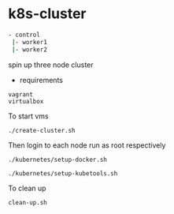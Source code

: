 # k8s-cluster

```bash
- control 
 |- worker1
 |- worker2 
```

spin up three node cluster

* requirements
```
vagrant
virtualbox
```
To start vms 
```
./create-cluster.sh
```
Then login to each node run  as root respectively

`./kubernetes/setup-docker.sh`

`./kubernetes/setup-kubetools.sh`

To clean up
```
clean-up.sh
```
